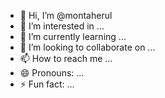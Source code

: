 - 👋 Hi, I’m @montaherul
- 👀 I’m interested in ...
- 🌱 I’m currently learning ...
- 💞️ I’m looking to collaborate on ...
- 📫 How to reach me ...
- 😄 Pronouns: ...
- ⚡ Fun fact: ...

<!---
montaherul/montaherul is a ✨ special ✨ repository because its `README.md` (this file) appears on your GitHub profile.
You can click the Preview link to take a look at your changes.
--->
